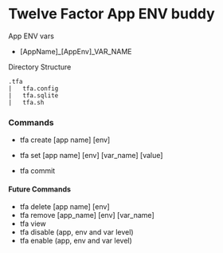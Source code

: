 # Twelve Factor App ENV buddy

App ENV vars

* [AppName]_[AppEnv]_VAR_NAME

Directory Structure

```
.tfa
|   tfa.config
|   tfa.sqlite
|   tfa.sh
```

### Commands

* tfa create [app name] [env]

* tfa set [app name] [env] [var_name] [value]

* tfa commit

#### Future Commands

* tfa delete [app name] [env]
* tfa remove [app_name] [env] [var_name]
* tfa view
* tfa disable (app, env and var level)
* tfa enable (app, env and var level)
